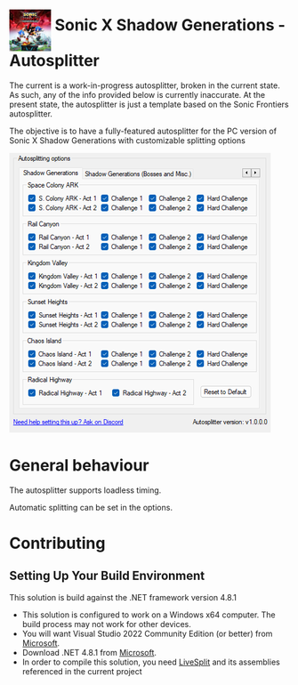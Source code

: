 <h1> <img src="https://raw.githubusercontent.com/SonicSpeedrunning/LiveSplit.SonicXShadowGenerations/master/sonic-shadow-generations-logo.jpg" alt="SonicXShadowGenerations" height="75" align="middle" /> Sonic X Shadow Generations - Autosplitter</h1>

The current is a work-in-progress autosplitter, broken in the current state. As such, any of the info provided below is currently inaccurate.
At the present state, the autosplitter is just a template based on the Sonic Frontiers autosplitter.

The objective is to have a fully-featured autosplitter for the PC version of Sonic X Shadow Generations with customizable splitting options

<img src="https://raw.githubusercontent.com/SonicSpeedrunning/LiveSplit.SonicXShadowGenerations/master/settings.png">

# General behaviour

The autosplitter supports loadless timing.

Automatic splitting can be set in the options.

# Contributing
## Setting Up Your Build Environment
This solution is build against the .NET framework version 4.8.1 
- This solution is configured to work on a Windows x64 computer. The build process may not work for other devices.
- You will want Visual Studio 2022 Community Edition (or better) from [Microsoft](https://visualstudio.microsoft.com/downloads/).
- Download .NET 4.8.1 from [Microsoft](https://dotnet.microsoft.com/en-us/download/visual-studio-sdks?cid=getdotnetsdk).
- In order to compile this solution, you need [LiveSplit](http://livesplit.org/downloads/) and its assemblies referenced in the current project
